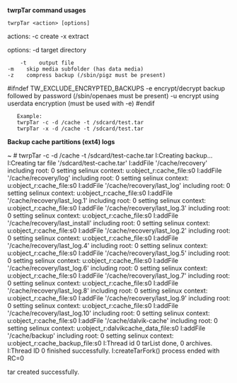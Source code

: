 
**twrpTar command usages**

<p>
 
   	twrpTar <action> [options]

  actions: 
        -c create 
        -x extract

 options:
        -d    target directory

        
        -t    output file
	-m    skip media subfolder (has data media)
	-z    compress backup (/sbin/pigz must be present)
#ifndef TW_EXCLUDE_ENCRYPTED_BACKUPS
	-e    encrypt/decrypt backup followed by password (/sbin/openaes must be present)
	-u    encrypt using userdata encryption (must be used with -e)
#endif

       Example: 
       twrpTar -c -d /cache -t /sdcard/test.tar
       twrpTar -x -d /cache -t /sdcard/test.tar

</p>



**Backup cache partitions (ext4) logs**

<p>

~ # twrpTar -c -d /cache -t /sdcard/test-cache.tar
I:Creating backup...
I:Creating tar file '/sdcard/test-cache.tar'
I:addFile '/cache/recovery' including root: 0
setting selinux context: u:object_r:cache_file:s0
I:addFile '/cache/recovery/log' including root: 0
setting selinux context: u:object_r:cache_file:s0
I:addFile '/cache/recovery/last_log' including root: 0
setting selinux context: u:object_r:cache_file:s0
I:addFile '/cache/recovery/last_log.1' including root: 0
setting selinux context: u:object_r:cache_file:s0
I:addFile '/cache/recovery/last_log.3' including root: 0
setting selinux context: u:object_r:cache_file:s0
I:addFile '/cache/recovery/last_install' including root: 0
setting selinux context: u:object_r:cache_file:s0
I:addFile '/cache/recovery/last_log.2' including root: 0
setting selinux context: u:object_r:cache_file:s0
I:addFile '/cache/recovery/last_log.4' including root: 0
setting selinux context: u:object_r:cache_file:s0
I:addFile '/cache/recovery/last_log.5' including root: 0
setting selinux context: u:object_r:cache_file:s0
I:addFile '/cache/recovery/last_log.6' including root: 0
setting selinux context: u:object_r:cache_file:s0
I:addFile '/cache/recovery/last_log.7' including root: 0
setting selinux context: u:object_r:cache_file:s0
I:addFile '/cache/recovery/last_log.8' including root: 0
setting selinux context: u:object_r:cache_file:s0
I:addFile '/cache/recovery/last_log.9' including root: 0
setting selinux context: u:object_r:cache_file:s0
I:addFile '/cache/recovery/last_log.10' including root: 0
setting selinux context: u:object_r:cache_file:s0
I:addFile '/cache/dalvik-cache' including root: 0
setting selinux context: u:object_r:dalvikcache_data_file:s0
I:addFile '/cache/backup' including root: 0
setting selinux context: u:object_r:cache_backup_file:s0
I:Thread id 0 tarList done, 0 archives.
I:Thread ID 0 finished successfully.
I:createTarFork() process ended with RC=0


tar created successfully.
</p>

